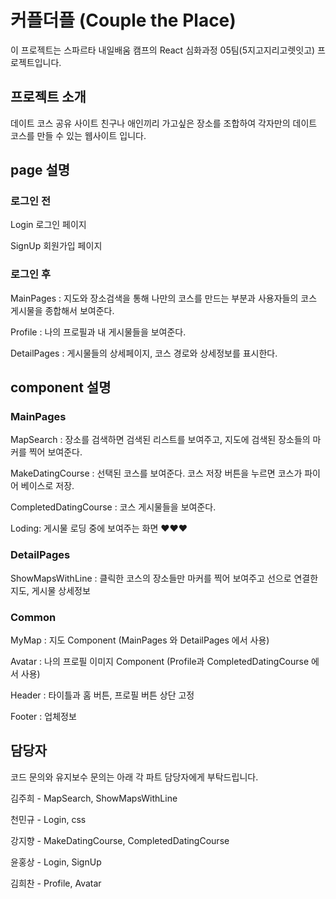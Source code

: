 # 커플더플 (Couple the Place)

이 프로젝트는 스파르타 내일배움 캠프의 React 심화과정 05팀(5지고지리고렛잇고) 프로젝트입니다.

## 프로젝트 소개
데이트 코스 공유 사이트
친구나 애인끼리 가고싶은 장소를 조합하여 각자만의 데이트 코스를 만들 수 있는 웹사이트 입니다.

## page 설명

### 로그인 전
Login 로그인 페이지

SignUp 회원가입 페이지

### 로그인 후
MainPages : 지도와 장소검색을 통해 나만의 코스를 만드는 부분과 사용자들의 코스 게시물을 종합해서 보여준다.

Profile : 나의 프로필과 내 게시물들을 보여준다.

DetailPages : 게시물들의 상세페이지, 코스 경로와 상세정보를 표시한다.

## component 설명
### MainPages
MapSearch : 장소를 검색하면 검색된 리스트를 보여주고, 지도에 검색된 장소들의 마커를 찍어 보여준다.

MakeDatingCourse : 선택된 코스를 보여준다. 코스 저장 버튼을 누르면 코스가 파이어 베이스로 저장.

CompletedDatingCourse : 코스 게시물들을 보여준다.

Loding: 게시물 로딩 중에 보여주는 화면 ❤❤❤

### DetailPages
ShowMapsWithLine : 클릭한 코스의 장소들만 마커를 찍어 보여주고 선으로 연결한 지도, 게시물 상세정보

### Common
MyMap : 지도 Component  (MainPages 와 DetailPages 에서 사용)

Avatar : 나의 프로필 이미지 Component (Profile과 CompletedDatingCourse 에서 사용)

Header : 타이틀과 홈 버튼, 프로필 버튼 상단 고정

Footer : 업체정보


## 담당자
코드 문의와 유지보수 문의는 아래 각 파트 담당자에게 부탁드립니다.

김주희 - MapSearch, ShowMapsWithLine

천민규 - Login, css

강지향 - MakeDatingCourse, CompletedDatingCourse

윤홍상 - Login, SignUp

김희찬 - Profile, Avatar
